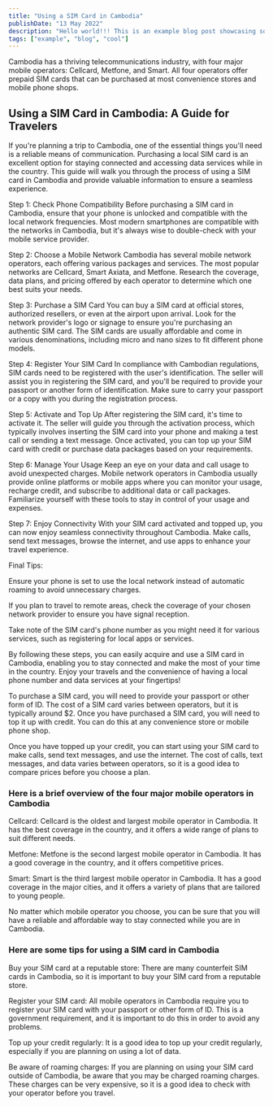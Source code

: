 ```yaml
---
title: "Using a SIM Card in Cambodia"
publishDate: "13 May 2022"
description: "Hello world!!! This is an example blog post showcasing some of the cool stuff Astro Cactus theme can do."
tags: ["example", "blog", "cool"]
---
```


Cambodia has a thriving telecommunications industry, with four major mobile operators: Cellcard, Metfone, and Smart. All four operators offer prepaid SIM cards that can be purchased at most convenience stores and mobile phone shops.

## Using a SIM Card in Cambodia: A Guide for Travelers

If you're planning a trip to Cambodia, one of the essential things you'll need is a reliable means of communication. Purchasing a local SIM card is an excellent option for staying connected and accessing data services while in the country. This guide will walk you through the process of using a SIM card in Cambodia and provide valuable information to ensure a seamless experience.

Step 1: Check Phone Compatibility Before purchasing a SIM card in Cambodia, ensure that your phone is unlocked and compatible with the local network frequencies. Most modern smartphones are compatible with the networks in Cambodia, but it's always wise to double-check with your mobile service provider.

Step 2: Choose a Mobile Network Cambodia has several mobile network operators, each offering various packages and services. The most popular networks are Cellcard, Smart Axiata, and Metfone. Research the coverage, data plans, and pricing offered by each operator to determine which one best suits your needs.

Step 3: Purchase a SIM Card You can buy a SIM card at official stores, authorized resellers, or even at the airport upon arrival. Look for the network provider's logo or signage to ensure you're purchasing an authentic SIM card. The SIM cards are usually affordable and come in various denominations, including micro and nano sizes to fit different phone models.

Step 4: Register Your SIM Card In compliance with Cambodian regulations, SIM cards need to be registered with the user's identification. The seller will assist you in registering the SIM card, and you'll be required to provide your passport or another form of identification. Make sure to carry your passport or a copy with you during the registration process.

Step 5: Activate and Top Up After registering the SIM card, it's time to activate it. The seller will guide you through the activation process, which typically involves inserting the SIM card into your phone and making a test call or sending a text message. Once activated, you can top up your SIM card with credit or purchase data packages based on your requirements.

Step 6: Manage Your Usage Keep an eye on your data and call usage to avoid unexpected charges. Mobile network operators in Cambodia usually provide online platforms or mobile apps where you can monitor your usage, recharge credit, and subscribe to additional data or call packages. Familiarize yourself with these tools to stay in control of your usage and expenses.

Step 7: Enjoy Connectivity With your SIM card activated and topped up, you can now enjoy seamless connectivity throughout Cambodia. Make calls, send text messages, browse the internet, and use apps to enhance your travel experience.

Final Tips:

Ensure your phone is set to use the local network instead of automatic roaming to avoid unnecessary charges.

If you plan to travel to remote areas, check the coverage of your chosen network provider to ensure you have signal reception.

Take note of the SIM card's phone number as you might need it for various services, such as registering for local apps or services.

By following these steps, you can easily acquire and use a SIM card in Cambodia, enabling you to stay connected and make the most of your time in the country. Enjoy your travels and the convenience of having a local phone number and data services at your fingertips!

To purchase a SIM card, you will need to provide your passport or other form of ID. The cost of a SIM card varies between operators, but it is typically around $2. Once you have purchased a SIM card, you will need to top it up with credit. You can do this at any convenience store or mobile phone shop.

Once you have topped up your credit, you can start using your SIM card to make calls, send text messages, and use the internet. The cost of calls, text messages, and data varies between operators, so it is a good idea to compare prices before you choose a plan.

### Here is a brief overview of the four major mobile operators in Cambodia

Cellcard: Cellcard is the oldest and largest mobile operator in Cambodia. It has the best coverage in the country, and it offers a wide range of plans to suit different needs.

Metfone: Metfone is the second largest mobile operator in Cambodia. It has a good coverage in the country, and it offers competitive prices.

Smart: Smart is the third largest mobile operator in Cambodia. It has a good coverage in the major cities, and it offers a variety of plans that are tailored to young people.

No matter which mobile operator you choose, you can be sure that you will have a reliable and affordable way to stay connected while you are in Cambodia.

### Here are some tips for using a SIM card in Cambodia

Buy your SIM card at a reputable store: There are many counterfeit SIM cards in Cambodia, so it is important to buy your SIM card from a reputable store.

Register your SIM card: All mobile operators in Cambodia require you to register your SIM card with your passport or other form of ID. This is a government requirement, and it is important to do this in order to avoid any problems.

Top up your credit regularly: It is a good idea to top up your credit regularly, especially if you are planning on using a lot of data.

Be aware of roaming charges: If you are planning on using your SIM card outside of Cambodia, be aware that you may be charged roaming charges. These charges can be very expensive, so it is a good idea to check with your operator before you travel.
